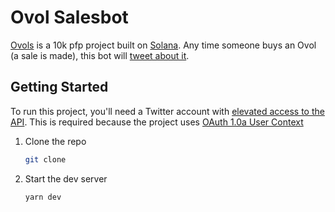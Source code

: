 # Ovol Salesbot

[Ovols](https://docs.elixirnft.io/nectars-and-pfps/ovols) is a 10k pfp project built on [Solana](https://solana.com/). Any time someone buys an Ovol (a sale is made), this bot will [tweet about it](https://twitter.com/ovol_salesbot).

## Getting Started

To run this project, you'll need a Twitter account with [elevated access to the API](https://developer.twitter.com/en/docs/twitter-api/getting-started/getting-access-to-the-twitter-api). This is required because the project uses [OAuth 1.0a User Context](https://developer.twitter.com/en/docs/authentication/oauth-1-0a)

1. Clone the repo

    ```bash
    git clone
    ```

2. Start the dev server

    ```bash
    yarn dev
    ```
